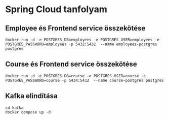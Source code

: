 # Spring Cloud tanfolyam

## Employee és Frontend service összekötése

```shell
docker run -d -e POSTGRES_DB=employees -e POSTGRES_USER=employees -e POSTGRES_PASSWORD=employees -p 5432:5432  --name employees-postgres postgres
```

## Course és Frontend service összekötése

```
docker run -d -e POSTGRES_DB=course -e POSTGRES_USER=course -e POSTGRES_PASSWORD=course -p 5434:5432  --name course-postgres postgres
```

## Kafka elindítása

```
cd kafka
docker compose up -d
```